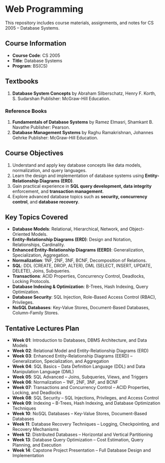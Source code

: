 # Web Programming
This repository includes course materials, assignments, and notes for CS 2005 – Database Systems.

## Course Information

- **Course Code**: CS 2005
- **Title**: Database Systems
- **Program**: BS(CS)

## Textbooks

1. **Database System Concepts** by Abraham Silberschatz, Henry F. Korth, S. Sudarshan
Publisher: McGraw-Hill Education.


### Reference Books

1. **Fundamentals of Database Systems** by Ramez Elmasri, Shamkant B. Navathe
Publisher: Pearson.
2. **Database Management Systems** by Raghu Ramakrishnan, Johannes Gehrke
Publisher: McGraw-Hill Education.


## Course Objectives

1. Understand and apply key database concepts like data models, normalization, and query languages.
2. Learn the design and implementation of database systems using **Entity-Relationship Diagrams (ERD)**.
3. Gain practical experience in **SQL query development, data integrity** enforcement, and **transaction management**.
4. Explore advanced database topics such as **security, concurrency control**, and **database recovery**.

## Key Topics Covered

- **Database Models**: Relational, Hierarchical, Network, and Object-Oriented Models.
- **Entity-Relationship Diagrams (ERD)**: Design and Notation, Relationships, Cardinality.
- **Enhanced Entity-Relationship Diagrams (EERD)**: Generalization, Specialization, Aggregation.
- **Normalization**: 1NF, 2NF, 3NF, BCNF, Decomposition of Relations.
- **SQL**: DDL (CREATE, DROP, ALTER), DML (SELECT, INSERT, UPDATE, DELETE), Joins, Subqueries.
- **Transactions**: ACID Properties, Concurrency Control, Deadlocks, Locking Protocols.
- **Database Indexing & Optimization**: B-Trees, Hash Indexing, Query Optimization.
- **Database Security**: SQL Injection, Role-Based Access Control (RBAC), Privileges.
- **NoSQL Databases**: Key-Value Stores, Document-Based Databases, Column-Family Stores.

## Tentative Lectures Plan

- **Week 01**: Introduction to Databases, DBMS Architecture, and Data Models
- **Week 02**: Relational Model and Entity-Relationship Diagrams (ERD)
- **Week 03**: Enhanced Entity-Relationship Diagrams (EERD) – Generalization, Specialization, and Aggregation
- **Week 04**: SQL Basics – Data Definition Language (DDL) and Data Manipulation Language (DML)
- **Week 05**: SQL Advanced – Joins, Subqueries, Views, and Triggers
- **Week 06**: Normalization – 1NF, 2NF, 3NF, and BCNF
- **Week 07**: Transactions and Concurrency Control – ACID Properties, Locking, and Deadlocks
- **Week 08**: SQL Security – SQL Injections, Privileges, and Access Control
- **Week 09**: Indexing – B-Trees, Hash Indexing, and Database Optimization Techniques
- **Week 10**: NoSQL Databases – Key-Value Stores, Document-Based Databases
- **Week 11**: Database Recovery Techniques – Logging, Checkpointing, and Recovery Mechanisms
- **Week 12**: Distributed Databases – Horizontal and Vertical Partitioning
- **Week 13**: Database Query Optimization – Cost Estimation, Query Planning, and Execution
- **Week 14**: Capstone Project Presentation – Full Database Design and Implementation
